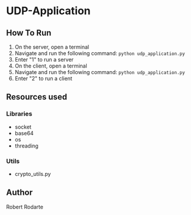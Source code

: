 # UDP-Application
## How To Run
1. On the server, open a terminal
2. Navigate and run the following command: `python udp_application.py`
3. Enter "1" to run a server
4. On the client, open a terminal
5. Navigate and run the following command: `python udp_application.py`
6. Enter "2" to run a client

## Resources used
### Libraries
- socket
- base64
- os
- threading
### Utils
- crypto_utils.py

## Author
Robert Rodarte